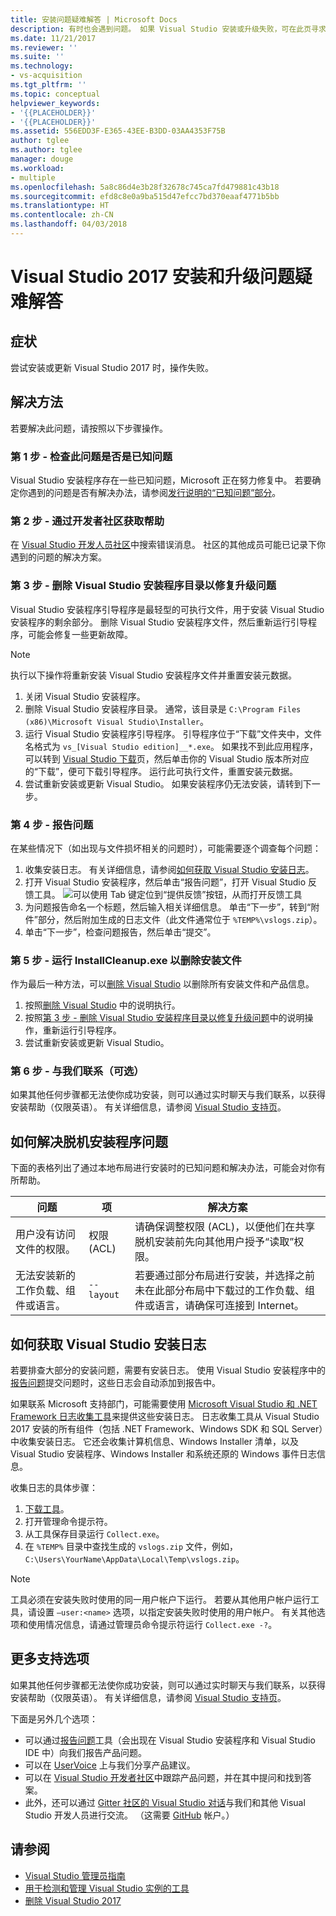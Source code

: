 ```yaml
---
title: 安装问题疑难解答 | Microsoft Docs
description: 有时也会遇到问题。 如果 Visual Studio 安装或升级失败，可在此页寻求帮助。
ms.date: 11/21/2017
ms.reviewer: ''
ms.suite: ''
ms.technology:
- vs-acquisition
ms.tgt_pltfrm: ''
ms.topic: conceptual
helpviewer_keywords:
- '{{PLACEHOLDER}}'
- '{{PLACEHOLDER}}'
ms.assetid: 556EDD3F-E365-43EE-B3DD-03AA4353F75B
author: tglee
ms.author: tglee
manager: douge
ms.workload:
- multiple
ms.openlocfilehash: 5a8c86d4e3b28f32678c745ca7fd479881c43b18
ms.sourcegitcommit: efd8c8e0a9ba515d47efcc7bd370eaaf4771b5bb
ms.translationtype: HT
ms.contentlocale: zh-CN
ms.lasthandoff: 04/03/2018
---
```

# <a name="troubleshooting-visual-studio-2017-installation-and-upgrade-issues"></a>Visual Studio 2017 安装和升级问题疑难解答

## <a name="symptoms"></a>症状
尝试安装或更新 Visual Studio 2017 时，操作失败。

## <a name="workaround"></a>解决方法
若要解决此问题，请按照以下步骤操作。

### <a name="step-1---check-whether-this-problem-is-a-known-issue"></a>第 1 步 - 检查此问题是否是已知问题
Visual Studio 安装程序存在一些已知问题，Microsoft 正在努力修复中。 若要确定你遇到的问题是否有解决办法，请参阅[发行说明的“已知问题”部分](https://www.visualstudio.com/news/releasenotes/vs2017-relnotes#known-issues)。

### <a name="step-2---check-with-the-developer-community"></a>第 2 步 - 通过开发者社区获取帮助
在 [Visual Studio 开发人员社区](https://developercommunity.visualstudio.com/spaces/8/index.html)中搜索错误消息。 社区的其他成员可能已记录下你遇到的问题的解决方案。

### <a name="step-3---delete-the-visual-studio-installer-directory-to-fix-upgrade-problems"></a>第 3 步 - 删除 Visual Studio 安装程序目录以修复升级问题
Visual Studio 安装程序引导程序是最轻型的可执行文件，用于安装 Visual Studio 安装程序的剩余部分。 删除 Visual Studio 安装程序文件，然后重新运行引导程序，可能会修复一些更新故障。

>[!NOTE]
执行以下操作将重新安装 Visual Studio 安装程序文件并重置安装元数据。

1. 关闭 Visual Studio 安装程序。
2. 删除 Visual Studio 安装程序目录。 通常，该目录是 `C:\Program Files (x86)\Microsoft Visual Studio\Installer`。
3. 运行 Visual Studio 安装程序引导程序。 引导程序位于“下载”文件夹中，文件名格式为 `vs_[Visual Studio edition]__*.exe`。 如果找不到此应用程序，可以转到 [Visual Studio 下载](https://www.visualstudio.com/downloads/)页，然后单击你的 Visual Studio 版本所对应的“下载”，便可下载引导程序。 运行此可执行文件，重置安装元数据。
4. 尝试重新安装或更新 Visual Studio。 如果安装程序仍无法安装，请转到下一步。

### <a name="step-4---report-a-problem"></a>第 4 步 - 报告问题
在某些情况下（如出现与文件损坏相关的问题时），可能需要逐个调查每个问题：

1. 收集安装日志。 有关详细信息，请参阅[如何获取 Visual Studio 安装日志](#how-to-get-the-visual-studio-installation-logs)。
2. 打开 Visual Studio 安装程序，然后单击“报告问题”，打开 Visual Studio 反馈工具。
![可以使用 Tab 键定位到“提供反馈”按钮，从而打开反馈工具](media/report-a-problem.png)
3. 为问题报告命名一个标题，然后输入相关详细信息。 单击“下一步”，转到“附件”部分，然后附加生成的日志文件（此文件通常位于 `%TEMP%\vslogs.zip`）。
4. 单击“下一步”，检查问题报告，然后单击“提交”。

### <a name="step-5---run-installcleanupexe-to-remove-installation-files"></a>第 5 步 - 运行 InstallCleanup.exe 以删除安装文件
作为最后一种方法，可以[删除 Visual Studio](remove-visual-studio.md) 以删除所有安装文件和产品信息。

1. 按照[删除 Visual Studio](remove-visual-studio.md) 中的说明执行。
2. 按照[第 3 步 - 删除 Visual Studio 安装程序目录以修复升级问题](#step-3---delete-the-visual-studio-installer-directory-to-fix-upgrade-problems)中的说明操作，重新运行引导程序。
3. 尝试重新安装或更新 Visual Studio。

### <a name="step-6---contact-us-optional"></a>第 6 步 - 与我们联系（可选）
如果其他任何步骤都无法使你成功安装，则可以通过实时聊天与我们联系，以获得安装帮助（仅限英语）。 有关详细信息，请参阅 [Visual Studio 支持页](https://www.visualstudio.com/vs/support/#talktous)。

## <a name="how-to-troubleshoot-an-offline-installer"></a>如何解决脱机安装程序问题
下面的表格列出了通过本地布局进行安装时的已知问题和解决办法，可能会对你有所帮助。

| 问题       | 项                   | 解决方案 |
| ----------- | ---------------------- | -------- |
| 用户没有访问文件的权限。 | 权限 (ACL) | 请确保调整权限 (ACL)，以便他们在共享脱机安装前先向其他用户授予“读取”权限。 |
| 无法安装新的工作负载、组件或语言。  | `--layout`  | 若要通过部分布局进行安装，并选择之前未在此部分布局中下载过的工作负载、组件或语言，请确保可连接到 Internet。 |

## <a name="how-to-get-the-visual-studio-installation-logs"></a>如何获取 Visual Studio 安装日志
若要排查大部分的安装问题，需要有安装日志。 使用 Visual Studio 安装程序中的[报告问题](../ide/how-to-report-a-problem-with-visual-studio-2017.md)提交问题时，这些日志会自动添加到报告中。

如果联系 Microsoft 支持部门，可能需要使用 [Microsoft Visual Studio 和 .NET Framework 日志收集工具](https://aka.ms/vscollect)来提供这些安装日志。 日志收集工具从 Visual Studio 2017 安装的所有组件（包括 .NET Framework、Windows SDK 和 SQL Server）中收集安装日志。 它还会收集计算机信息、Windows Installer 清单，以及 Visual Studio 安装程序、Windows Installer 和系统还原的 Windows 事件日志信息。

收集日志的具体步骤：

1. [下载工具](https://aka.ms/vscollect)。
2. 打开管理命令提示符。
3. 从工具保存目录运行 `Collect.exe`。
4. 在 `%TEMP%` 目录中查找生成的 `vslogs.zip` 文件，例如，`C:\Users\YourName\AppData\Local\Temp\vslogs.zip`。

> [!NOTE]
> 工具必须在安装失败时使用的同一用户帐户下运行。 若要从其他用户帐户运行工具，请设置 `–user:<name>` 选项，以指定安装失败时使用的用户帐户。 有关其他选项和使用情况信息，请通过管理员命令提示符运行 `Collect.exe -?`。

## <a name="more-support-options"></a>更多支持选项

如果其他任何步骤都无法使你成功安装，则可以通过实时聊天与我们联系，以获得安装帮助（仅限英语）。 有关详细信息，请参阅 [Visual Studio 支持页](https://www.visualstudio.com/vs/support/#talktous)。

下面是另外几个选项：
* 可以通过[报告问题](../ide/how-to-report-a-problem-with-visual-studio-2017.md)工具（会出现在 Visual Studio 安装程序和 Visual Studio IDE 中）向我们报告产品问题。
* 可以在 [UserVoice](https://visualstudio.uservoice.com/forums/121579) 上与我们分享产品建议。
* 可以在 [Visual Studio 开发者社区](https://developercommunity.visualstudio.com/)中跟踪产品问题，并在其中提问和找到答案。
* 此外，还可以通过 [Gitter 社区的 Visual Studio 对话](https://gitter.im/Microsoft/VisualStudio)与我们和其他 Visual Studio 开发人员进行交流。  （这需要 [GitHub](https://github.com/) 帐户。）

## <a name="see-also"></a>请参阅
* [Visual Studio 管理员指南](visual-studio-administrator-guide.md)
* [用于检测和管理 Visual Studio 实例的工具](tools-for-managing-visual-studio-instances.md)
* [删除 Visual Studio 2017](remove-visual-studio.md)
